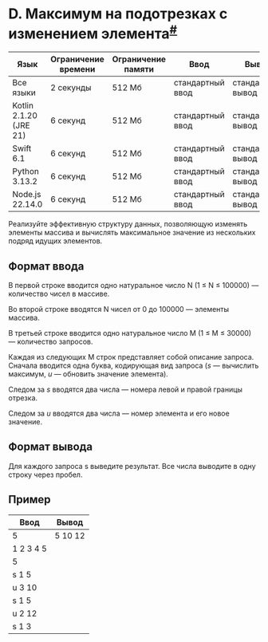# D. Максимум на подотрезках с изменением элемента<sup>[#](https://contest.yandex.ru/contest/74966/problems/D/)</sup>

| Язык                   | Ограничение времени | Ограничение памяти | Ввод             | Вывод             |
|------------------------|---------------------|--------------------|------------------|-------------------|
| Все языки              | 2 секунды           | 512 Мб             | стандартный ввод | стандартный вывод |
| Kotlin 2.1.20 (JRE 21) | 6 секунд            | 512 Мб             | стандартный ввод | стандартный вывод |
| Swift 6.1              | 6 секунд            | 512 Мб             | стандартный ввод | стандартный вывод |
| Python 3.13.2          | 6 секунд            | 512 Мб             | стандартный ввод | стандартный вывод |
| Node.js 22.14.0        | 6 секунд            | 512 Мб             | стандартный ввод | стандартный вывод |


Реализуйте эффективную структуру данных, позволяющую изменять элементы массива и вычислять максимальное значение из нескольких подряд идущих элементов.

## Формат ввода

В первой строке вводится одно натуральное число N (1 ≤ N ≤ 100000) — количество чисел в массиве.

Во второй строке вводятся N чисел от 0 до 100000 — элементы массива.

В третьей строке вводится одно натуральное число M (1 ≤ M ≤ 30000) — количество запросов.

Каждая из следующих M строк представляет собой описание запроса. Сначала вводится одна буква, кодирующая вид запроса (*s* — вычислить максимум, *u* — обновить значение элемента).

Следом за *s* вводятся два числа — номера левой и правой границы отрезка.

Следом за *u* вводятся два числа — номер элемента и его новое значение.

## Формат вывода

Для каждого запроса s выведите результат. Все числа выводите в одну строку через пробел.

## Пример

| Ввод      | Вывод    |
|-----------|----------|
| 5         | 5 10 12  |
| 1 2 3 4 5 |          |
| 5         |          |
| s 1 5     |          |
| u 3 10    |          |
| s 1 5     |          |
| u 2 12    |          |
| s 1 3     |          |

    
